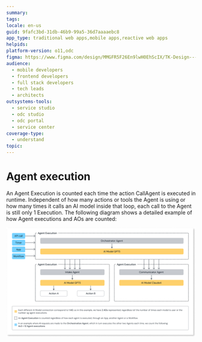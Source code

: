 ```yaml
---
summary: 
tags: 
locale: en-us
guid: 9fafc3bd-31db-46b9-99a5-36d7aaaaebc8
app_type: traditional web apps,mobile apps,reactive web apps
helpids:
platform-version: o11,odc
figma: https://www.figma.com/design/MMGFR5F26En9lwH0EhScIX/TK-Design---Stuff?node-id=6346-1078&t=ljzgyYbhWZE6lAKB-1
audience:
  - mobile developers
  - frontend developers
  - full stack developers
  - tech leads
  - architects
outsystems-tools:
  - service studio
  - odc studio
  - odc portal
  - service center
coverage-type:
  - understand
topic:
---
```


# Agent execution

An Agent Execution is counted each time the action CallAgent is executed in runtime. Independent of how many actions or tools the Agent is using or how many times it calls an AI model inside that loop, each call to the Agent is still only 1 Execution. The following diagram shows a detailed example of how Agent executions and AOs are counted:

![Diagram showing how Agent executions and AOs are counted, including API call, Timer, App, Workflow, Orchestrator Agent, AI Model GPT5, Intake Agent, Communicator Agent, AI Model Claude4, and actions.](images/agent-ao-usage-diag.png "Agent Execution and AO Usage Diagram")
